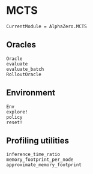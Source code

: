 # MCTS

```@meta
CurrentModule = AlphaZero.MCTS
```

## Oracles

```@docs
Oracle
evaluate
evaluate_batch
RolloutOracle
```

## Environment

```@docs
Env
explore!
policy
reset!
```

## Profiling utilities

```@docs
inference_time_ratio
memory_footprint_per_node
approximate_memory_footprint
```
